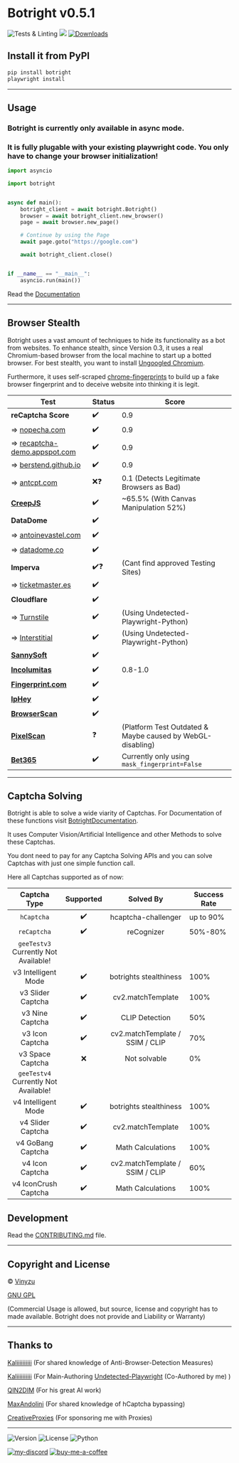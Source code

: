 # Botright v0.5.1
![Tests & Linting](https://github.com/Vinyzu/botright/actions/workflows/tests.yml/badge.svg)
[![](https://img.shields.io/pypi/v/botright.svg?color=1182C3)](https://pypi.org/project/selenium-driverless/)
[![Downloads](https://static.pepy.tech/badge/botright)](https://pepy.tech/project/botright)

## Install it from PyPI

```bash
pip install botright
playwright install
```

---

## Usage

### Botright is currently only available in async mode.
### It is fully plugable with your existing playwright code. You only have to change your browser initialization!

```py
import asyncio

import botright


async def main():
    botright_client = await botright.Botright()
    browser = await botright_client.new_browser()
    page = await browser.new_page()

    # Continue by using the Page
    await page.goto("https://google.com")

    await botright_client.close()


if __name__ == "__main__":
    asyncio.run(main())
```

Read the [Documentation](https://github.com/Vinyzu/Botright/blob/main/docs/index.rst)

---

## Browser Stealth

Botright uses a vast amount of techniques to hide its functionality as a bot from websites.
To enhance stealth, since Version 0.3, it uses a real Chromium-based browser from the local machine to start up a botted browser.
For best stealth, you want to install [Ungoogled Chromium](https://ungoogled-software.github.io/ungoogled-chromium-binaries/).

Furthermore, it uses self-scraped [chrome-fingerprints](https://github.com/Vinyzu/chrome-fingerprints) to build up a fake browser fingerprint and to deceive website into thinking it is legit.


| Test                                                                                                | Status | Score                                                      |
|-----------------------------------------------------------------------------------------------------|--------|------------------------------------------------------------|
| **reCaptcha Score**                                                                                 | ✔️     | 0.9                                                        |
| => [nopecha.com](https://nopecha.com/demo/recaptcha#v3)                                             | ✔️     | 0.9                                                        |
| => [recaptcha-demo.appspot.com](https://recaptcha-demo.appspot.com/recaptcha-v3-request-scores.php) | ✔️     | 0.9                                                        |
| => [berstend.github.io](https://berstend.github.io/static/recaptcha/v3-programmatic.html)           | ✔️     | 0.9                                                        |
| => [antcpt.com](https://antcpt.com/score_detector/)                                                 | ❌❓  | 0.1 (Detects Legitimate Browsers as Bad)                   |
| [**CreepJS**](https://abrahamjuliot.github.io/creepjs/)                                             | ✔️     | ~65.5% (With Canvas Manipulation 52%)                      |
| **DataDome**                                                                                        | ✔️     |                                                            |
| => [antoinevastel.com](https://antoinevastel.com/bots/datadome)                                     | ✔️     |                                                            |
| => [datadome.co](https://datadome.co/bot-tester/)                                                   | ✔️     |                                                            |
| **Imperva**                                                                                         | ✔️❓  | (Cant find approved Testing Sites)                         |
| => [ticketmaster.es](https://www.ticketmaster.es/)                                                  | ✔️     |                                                            |
| **Cloudflare**                                                                                      | ✔️     |                                                            |
| => [Turnstile](https://nopecha.com/demo/turnstile)                                                  | ✔️     | (Using Undetected-Playwright-Python)                       |
| => [Interstitial](https://nopecha.com/demo/cloudflare)                                              | ✔️     | (Using Undetected-Playwright-Python)                       |
| [**SannySoft**](https://bot.sannysoft.com/)                                                         | ✔️     |                                                            |
| [**Incolumitas**](https://bot.incolumitas.com/)                                                     | ✔️     | 0.8-1.0                                                    |
| [**Fingerprint.com**](https://fingerprint.com/products/bot-detection/)                              | ✔️     |                                                            |
| [**IpHey**](https://iphey.com/)                                                                     | ✔️     |                                                            |
| [**BrowserScan**](https://browserscan.net/)                                                         | ✔️     |                                                            |
| [**PixelScan**](https://pixelscan.net/)                                                             | ❓     | (Platform Test Outdated & Maybe caused by WebGL-disabling) |
| [**Bet365**](https://www.bet365.com/#/AC/B1/C1/D1002/E79147586/G40/)                                | ✔️     | Currently only using `mask_fingerprint=False`              |


---

## Captcha Solving

Botright is able to solve a wide viarity of Captchas.
For Documentation of these functions visit [BotrightDocumentation](https://github.com/Vinyzu/Botright/blob/main/docs/botright.rst).

It uses Computer Vision/Artificial Intelligence and other Methods to solve these Captchas.

You dont need to pay for any Captcha Solving APIs and you can solve Captchas with just one simple function call.

Here all Captchas supported as of now:

|             Captcha Type             | Supported |            Solved By            | Success Rate |
|:------------------------------------:|:---------:|:-------------------------------:|--------------|
|              `hCaptcha`              |    ✔️    |       hcaptcha-challenger       | up to 90%    |
|             `reCaptcha`              |    ✔️    |           reCognizer            | 50%-80%      |
| `geeTestv3` Currently Not Available! |
|         v3 Intelligent Mode          |    ✔️    |     botrights stealthiness      | 100%         |
|          v3 Slider Captcha           |    ✔️    |        cv2.matchTemplate        | 100%         |
|           v3 Nine Captcha            |    ✔️    |         CLIP Detection          | 50%          |
|           v3 Icon Captcha            |    ✔️    | cv2.matchTemplate / SSIM / CLIP | 70%          |
|           v3 Space Captcha           |    ❌    |          Not solvable           | 0%           |
| `geeTestv4` Currently Not Available! |
|         v4 Intelligent Mode          |    ✔️    |     botrights stealthiness      | 100%         |
|          v4 Slider Captcha           |    ✔️    |        cv2.matchTemplate        | 100%         |
|          v4 GoBang Captcha           |    ✔️    |        Math Calculations        | 100%         |
|           v4 Icon Captcha            |    ✔️    | cv2.matchTemplate / SSIM / CLIP | 60%          |
|         v4 IconCrush Captcha         |    ✔️    |        Math Calculations        | 100%         |

## Development

Read the [CONTRIBUTING.md](https://github.com/Vinyzu/Botright/blob/main/docs/CONTRIBUTING.md) file.

---

## Copyright and License
© [Vinyzu](https://github.com/Vinyzu/)

[GNU GPL](https://choosealicense.com/licenses/gpl-3.0/)

(Commercial Usage is allowed, but source, license and copyright has to made available. Botright does not provide and Liability or Warranty)

---

## Thanks to

[Kaliiiiiiiiii](https://github.com/kaliiiiiiiiii/) (For shared knowledge of Anti-Browser-Detection Measures)

[Kaliiiiiiiiii](https://github.com/kaliiiiiiiiii/) (For Main-Authoring [Undetected-Playwright](https://github.com/kaliiiiiiiiii/undetected-playwright-python) (Co-Authored by me) )

[QIN2DIM](https://github.com/QIN2DIM/) (For his great AI work)

[MaxAndolini](https://github.com/MaxAndolini) (For shared knowledge of hCaptcha bypassing)

[CreativeProxies](https://creativeproxies.com) (For sponsoring me with Proxies)

---

![Version](https://img.shields.io/badge/Botright-v0.5-blue)
![License](https://img.shields.io/badge/License-GNU%20GPL-green)
![Python](https://img.shields.io/badge/Python-v3.x-lightgrey)

[![my-discord](https://img.shields.io/badge/My_Discord-000?style=for-the-badge&logo=google-chat&logoColor=blue)](https://discordapp.com/users/935224495126487150)
[![buy-me-a-coffee](https://img.shields.io/badge/Buy_Me_A_Coffee-000?style=for-the-badge&logo=ko-fi&logoColor=brown)](https://ko-fi.com/vinyzu)
